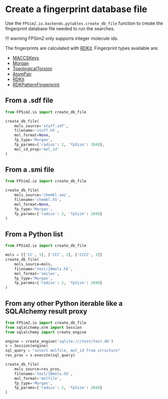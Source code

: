 # Create a fingerprint database file

Use the `FPSim2.io.backends.pytables.create_db_file` function to create the fingerprint database file needed to run the searches.

!!! warning
    FPSim2 only supports integer molecule ids.

The fingerprints are calculated with [RDKit](https://www.rdkit.org/). Fingerprint types available are:

- [MACCSKeys](https://www.rdkit.org/docs/source/rdkit.Chem.rdMolDescriptors.html#rdkit.Chem.rdMolDescriptors.GetMACCSKeysFingerprint)
- [Morgan](https://www.rdkit.org/docs/source/rdkit.Chem.rdFingerprintGenerator.html#rdkit.Chem.rdFingerprintGenerator.GetMorganGenerator)
- [TopologicalTorsion](https://www.rdkit.org/docs/source/rdkit.Chem.rdFingerprintGenerator.html#rdkit.Chem.rdFingerprintGenerator.GetTopologicalTorsionGenerator)
- [AtomPair](https://www.rdkit.org/docs/source/rdkit.Chem.rdFingerprintGenerator.html#rdkit.Chem.rdFingerprintGenerator.GetAtomPairGenerator)
- [RDKit](https://www.rdkit.org/docs/source/rdkit.Chem.rdFingerprintGenerator.html#rdkit.Chem.rdFingerprintGenerator.GetRDKitFPGenerator)
- [RDKPatternFingerprint](https://www.rdkit.org/docs/source/rdkit.Chem.rdmolops.html#rdkit.Chem.rdmolops.PatternFingerprint)

## From a .sdf file
```python
from FPSim2.io import create_db_file

create_db_file(
    mols_source='stuff.sdf',
    filename='stuff.h5',
    mol_format=None,
    fp_type='Morgan',
    fp_params={'radius': 2, 'fpSize': 2048},
    mol_id_prop='mol_id'
)
```

## From a .smi file
```python
from FPSim2.io import create_db_file

create_db_file(
    mols_source='chembl.smi',
    filename='chembl.h5',
    mol_format=None,
    fp_type='Morgan',
    fp_params={'radius': 2, 'fpSize': 2048}
)
```

## From a Python list
```python
from FPSim2.io import create_db_file

mols = [['CC', 1], ['CCC', 2], ['CCCC', 3]]
create_db_file(
    mols_source=mols,
    filename='test/10mols.h5',
    mol_format='smiles',
    fp_type='Morgan',
    fp_params={'radius': 2, 'fpSize': 2048}
)
```

## From any other Python iterable like a SQLAlchemy result proxy
```python
from FPSim2.io import create_db_file
from sqlalchemy.orm import Session
from sqlalchemy import create_engine

engine = create_engine('sqlite:///test/test.db')
s = Session(engine)
sql_query = "select molfile, mol_id from structure"
res_prox = s.execute(sql_query)

create_db_file(
    mols_source=res_prox,
    filename='test/10mols.h5',
    mol_format='molfile',
    fp_type='Morgan',
    fp_params={'radius': 2, 'fpSize': 2048}
)
```
